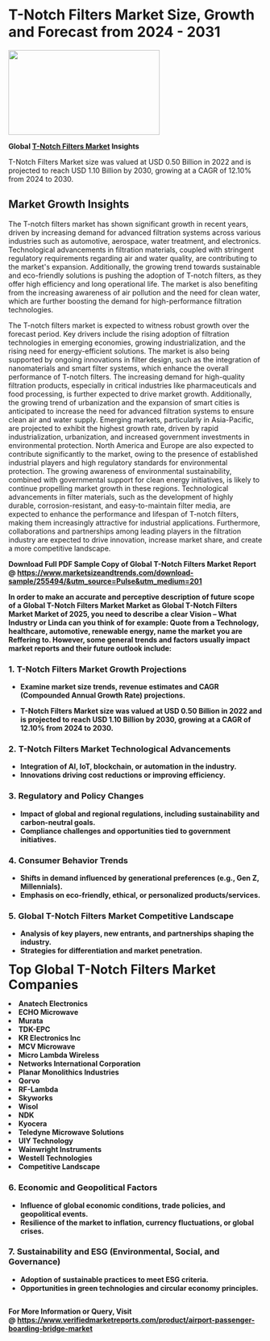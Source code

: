 <H1>T-Notch Filters Market Size, Growth and Forecast from 2024 - 2031</H1><img class="aligncenter size-medium wp-image-584254" src="https://thirdeyenews.in/wp-content/uploads/2024/09/Global-Market-Research-300x168.jpeg" alt="" width="300" height="168" /><p><strong>Global&nbsp;<a href="https://www.marketsizeandtrends.com/download-sample/255494/&amp;utm_source=Pulse&amp;utm_medium=201">T-Notch Filters Market</a> Insights</strong></p><p>T-Notch Filters Market size was valued at USD 0.50 Billion in 2022 and is projected to reach USD 1.10 Billion by 2030, growing at a CAGR of 12.10% from 2024 to 2030.</p><p><h2>Market Growth Insights</h2> <p>The T-notch filters market has shown significant growth in recent years, driven by increasing demand for advanced filtration systems across various industries such as automotive, aerospace, water treatment, and electronics. Technological advancements in filtration materials, coupled with stringent regulatory requirements regarding air and water quality, are contributing to the market's expansion. Additionally, the growing trend towards sustainable and eco-friendly solutions is pushing the adoption of T-notch filters, as they offer high efficiency and long operational life. The market is also benefiting from the increasing awareness of air pollution and the need for clean water, which are further boosting the demand for high-performance filtration technologies.</p> <p><strong></strong></p> <p>The T-notch filters market is expected to witness robust growth over the forecast period. Key drivers include the rising adoption of filtration technologies in emerging economies, growing industrialization, and the rising need for energy-efficient solutions. The market is also being supported by ongoing innovations in filter design, such as the integration of nanomaterials and smart filter systems, which enhance the overall performance of T-notch filters. The increasing demand for high-quality filtration products, especially in critical industries like pharmaceuticals and food processing, is further expected to drive market growth. Additionally, the growing trend of urbanization and the expansion of smart cities is anticipated to increase the need for advanced filtration systems to ensure clean air and water supply. Emerging markets, particularly in Asia-Pacific, are projected to exhibit the highest growth rate, driven by rapid industrialization, urbanization, and increased government investments in environmental protection. North America and Europe are also expected to contribute significantly to the market, owing to the presence of established industrial players and high regulatory standards for environmental protection. The growing awareness of environmental sustainability, combined with governmental support for clean energy initiatives, is likely to continue propelling market growth in these regions. Technological advancements in filter materials, such as the development of highly durable, corrosion-resistant, and easy-to-maintain filter media, are expected to enhance the performance and lifespan of T-notch filters, making them increasingly attractive for industrial applications. Furthermore, collaborations and partnerships among leading players in the filtration industry are expected to drive innovation, increase market share, and create a more competitive landscape. <p><strong></p><p><span class=""><strong>Download Full PDF Sample Copy of Global T-Notch Filters Market Report</strong> @ <a href="https://www.marketsizeandtrends.com/download-sample/255494/&amp;utm_source=Pulse&amp;utm_medium=201" target="_blank">https://www.marketsizeandtrends.com/download-sample/255494/&amp;utm_source=Pulse&amp;utm_medium=201</a></span></p><p>In order to make an accurate and perceptive description of future scope of a Global&nbsp;T-Notch Filters Market Market as Global&nbsp;T-Notch Filters Market Market of 2025, you need to describe a clear Vision &ndash; What Industry or Linda can you think of for example: Quote from a Technology, healthcare, automotive, renewable energy, name the market you are Reffering to. However, some general trends and factors usually impact market reports and their future outlook include:</p><h3>1.&nbsp;<strong>T-Notch Filters Market Growth Projections</strong></h3><ul><li>Examine market size trends, revenue estimates and CAGR (Compounded Annual Growth Rate) projections.</li><li><p>T-Notch Filters Market size was valued at USD 0.50 Billion in 2022 and is projected to reach USD 1.10 Billion by 2030, growing at a CAGR of 12.10% from 2024 to 2030.</p></li></ul><h3>2.&nbsp;<strong>T-Notch Filters Market Technological Advancements</strong></h3><ul><li>Integration of AI, IoT, blockchain, or automation in the industry.</li><li>Innovations driving cost reductions or improving efficiency.</li></ul><h3>3.&nbsp;<strong>Regulatory and Policy Changes</strong></h3><ul><li>Impact of global and regional regulations, including sustainability and carbon-neutral goals.</li><li>Compliance challenges and opportunities tied to government initiatives.</li></ul><h3>4.&nbsp;<strong>Consumer Behavior Trends</strong></h3><ul><li>Shifts in demand influenced by generational preferences (e.g., Gen Z, Millennials).</li><li>Emphasis on eco-friendly, ethical, or personalized products/services.</li></ul><h3>5.&nbsp;<strong>Global T-Notch Filters Market Competitive Landscape</strong></h3><ul><li>Analysis of key players, new entrants, and partnerships shaping the industry.</li><li>Strategies for differentiation and market penetration.</li></ul><p data-pm-slice="1 1 []"><span style="color: inherit; font-family: inherit; font-size: 25px;">Top Global T-Notch Filters Market Companies</span></p><div class="" data-test-id=""><p><li>Anatech Electronics</li><li> ECHO Microwave</li><li> Murata</li><li> TDK-EPC</li><li> KR Electronics Inc</li><li> MCV Microwave</li><li> Micro Lambda Wireless</li><li> Networks International Corporation</li><li> Planar Monolithics Industries</li><li> Qorvo</li><li> RF-Lambda</li><li> Skyworks</li><li> Wisol</li><li> NDK</li><li> Kyocera</li><li> Teledyne Microwave Solutions</li><li> UIY Technology</li><li> Wainwright Instruments</li><li> Westell Technologies</li><li> Competitive Landscape</li></p></div><h3>6.&nbsp;<strong>Economic and Geopolitical Factors</strong></h3><ul><li>Influence of global economic conditions, trade policies, and geopolitical events.</li><li>Resilience of the market to inflation, currency fluctuations, or global crises.</li></ul><h3>7.&nbsp;<strong>Sustainability and ESG (Environmental, Social, and Governance)</strong></h3><ul><li>Adoption of sustainable practices to meet ESG criteria.</li><li>Opportunities in green technologies and circular economy principles.</li></ul><h2><strong style="font-size: 14px;">For More Information or Query, Visit @&nbsp;</strong><a style="background-color: #ffffff; font-size: 14px;" href="https://www.marketsizeandtrends.com/report/t-notch-filters-market/" target="_blank">https://www.verifiedmarketreports.com/product/airport-passenger-boarding-bridge-market</a></h2>
